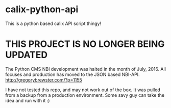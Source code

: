 # calix-python-api
This is a python based calix API script thingy!

# THIS PROJECT IS NO LONGER BEING UPDATED
The Python CMS NBI development was halted in the month of July, 2016. All focuses and production has moved to the JSON based NBI-API. http://gregorybrewster.com/?p=1155

I have not tested this repo, and may not work out of the box. It was pulled from a backup from a production environment. Some savy guy can take the idea and run with it :)
